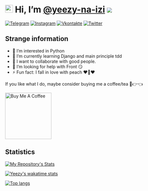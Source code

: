 # <img src="https://media.giphy.com/media/hvRJCLFzcasrR4ia7z/giphy.gif" width="25px"> Hi, I’m [@yeezy-na-izi](https://github.com/yeezy-na-izi/) ![](https://visitor-badge.glitch.me/badge?page_id=yeezy-na-izi.yeezy-na-izi)

[![Telegram](https://img.shields.io/badge/Telegram-262424?style=for-the-badge&logo=Telegram)](http://t.me/yeezy_na_izi)
[![Instagram](https://img.shields.io/badge/Instagram-262424?style=for-the-badge&logo=Instagram)](https://www.instagram.com/yeezy_na_izi)
[![Vkontakte](https://img.shields.io/badge/VK-262424?style=for-the-badge&logo=Vk&logoColor=0077FF)](https://vk.com/yeezy_na_izi)
[![Twitter](https://img.shields.io/badge/Twitter-262424?style=for-the-badge&logo=Twitter)](https://twitter.com/yeezynaizi)

## Strange information
  
- 👀 I’m interested in Python
- 🌱 I’m currently learning Django and main principle tdd
- 💞️ I want to collaborate with good people.
- 🤔 I’m looking for help with Front 😏
- ⚡️ Fun fact: I fall in love with peach ❤️🍑❤️

If you like what I do, maybe consider buying me a coffee/tea 🥺👉👈

<a href="https://www.buymeacoffee.com/yeezynaizi" target="_blank"><img src="https://cdn.buymeacoffee.com/buttons/v2/default-red.png" alt="Buy Me A Coffee" width="150" ></a>

## Statistics

[![My Repository's Stats](https://github-readme-stats.vercel.app/api?username=yeezy-na-izi&show_icons=true&theme=dark&hide=issues)](https://github.com/yeezy-na-izi/)

[![Yeezy's wakatime stats](https://github-readme-stats.vercel.app/api/wakatime?username=yeezy_na_izi&theme=dark&langs_count=3)](https://github.com/yeezy-na-izi/)

[![Top langs](https://github-readme-stats.vercel.app/api/top-langs/?username=yeezy-na-izi&theme=dark&layout=compact&card_width=445)](https://github.com/yeezy-na-izi/)


